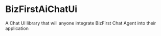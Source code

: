 # BizFirstAiChatUi
A Chat UI library that will anyone integrate BizFirst Chat Agent into their application
